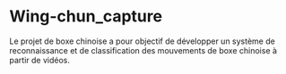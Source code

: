# Wing-chun_capture
Le projet de boxe chinoise a pour objectif de développer un système de reconnaissance et de classification des mouvements de boxe chinoise à partir de vidéos. 
